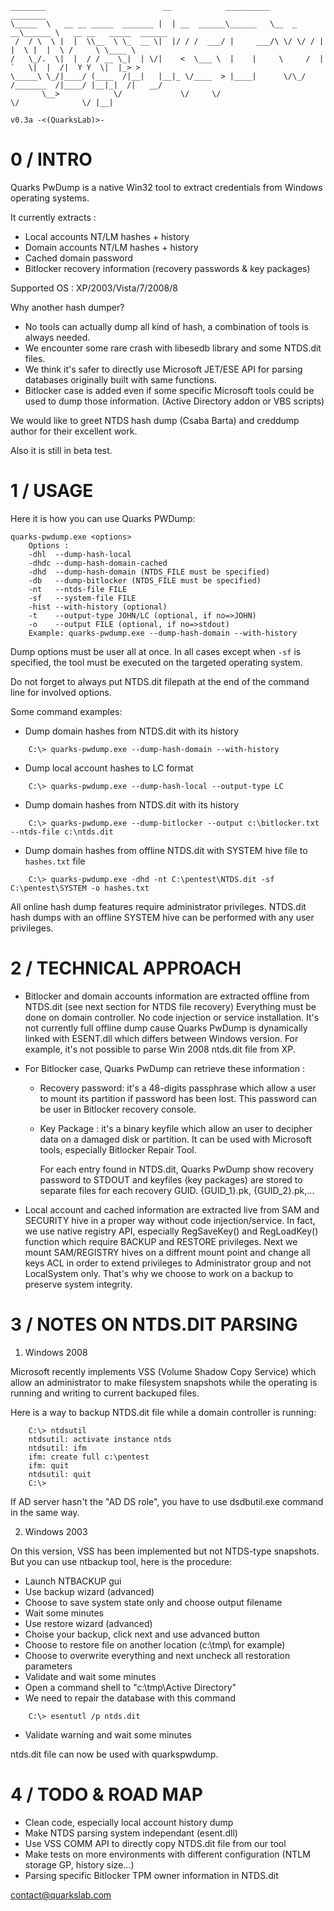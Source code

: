 	________                          __            __________          ________
	\_____  \   __ __ _____  _______ |  | __  ______\______   \__  _  __\______ \   __ __   _____  ______
	 /  / \  \ |  |  \\__  \ \_  __ \|  |/ / /  ___/ |     ___/\ \/ \/ / |    |  \ |  |  \ /     \ \____ \
	/   \_/.  \|  |  / / __ \_|  | \/|    <  \___ \  |    |     \     /  |    `   \|  |  /|  Y Y  \|  |_> >
	\_____\ \_/|____/ (____  /|__|   |__|_ \/____  > |____|      \/\_/  /_______  /|____/ |__|_|  /|   __/
	       \__>            \/             \/     \/                             \/              \/ |__|
                                                                           v0.3a -<(QuarksLab)>-


0 / INTRO
=========

Quarks PwDump is a native Win32 tool to extract credentials from Windows operating systems.

It currently extracts :
 - Local accounts NT/LM hashes + history
 - Domain accounts NT/LM hashes + history
 - Cached domain password
 - Bitlocker recovery information (recovery passwords & key packages) 
 
Supported OS : XP/2003/Vista/7/2008/8

Why another hash dumper?
 - No tools can actually dump all kind of hash, a combination of tools is always needed.
 - We encounter some rare crash with libesedb library and some NTDS.dit files.
 - We think it's safer to directly use Microsoft JET/ESE API for parsing databases originally
   built with same functions.
 - Bitlocker case is added even if some specific Microsoft tools could be used to dump those information.
   (Active Directory addon or VBS scripts)
 
We would like to greet NTDS hash dump (Csaba Barta) and creddump author for their excellent work.

Also it is still in beta test.


1 / USAGE
=========

Here it is how you can use Quarks PWDump:

```console
quarks-pwdump.exe <options>
	Options : 
	-dhl  --dump-hash-local
	-dhdc --dump-hash-domain-cached
	-dhd  --dump-hash-domain (NTDS_FILE must be specified)
	-db   --dump-bitlocker (NTDS_FILE must be specified)
	-nt   --ntds-file FILE
	-sf   --system-file FILE
	-hist --with-history (optional)
	-t    --output-type JOHN/LC (optional, if no=>JOHN)
	-o    --output FILE (optional, if no=>stdout)
	Example: quarks-pwdump.exe --dump-hash-domain --with-history
```

Dump options must be user all at once.
In all cases except when `-sf` is specified, the tool must be executed on the targeted operating system.

Do not forget to always put NTDS.dit filepath at the end of the command line for involved options.

Some command examples:

 - Dump domain hashes from NTDS.dit with its history
```console
	C:\> quarks-pwdump.exe --dump-hash-domain --with-history
```

- Dump local account hashes to LC format
```console
	C:\> quarks-pwdump.exe --dump-hash-local --output-type LC
```

- Dump domain hashes from NTDS.dit with its history
```console
	C:\> quarks-pwdump.exe --dump-bitlocker --output c:\bitlocker.txt --ntds-file c:\ntds.dit
```

- Dump domain hashes from offline NTDS.dit with SYSTEM hive file to `hashes.txt` file
```console
	C:\> quarks-pwdump.exe -dhd -nt C:\pentest\NTDS.dit -sf C:\pentest\SYSTEM -o hashes.txt
```

All online hash dump features require administrator privileges. NTDS.dit hash dumps with an offline SYSTEM hive can be performed with any user privileges.


2 / TECHNICAL APPROACH
======================

 - Bitlocker and domain accounts information are extracted offline from NTDS.dit
   (see next section for NTDS file recovery)
   Everything must be done on domain controller. No code injection or service installation.
   It's not currently full offline dump cause Quarks PwDump is dynamically linked with ESENT.dll
   which differs between Windows version. For example, it's not possible to parse Win 2008 ntds.dit
   file from XP.
   
  - For Bitlocker case, Quarks PwDump can retrieve these information :
    * Recovery password: it's a 48-digits passphrase which allow a user to mount its partition if
	  password has been lost. This password can be user in Bitlocker recovery console.
	* Key Package : it's a binary keyfile which allow an user to decipher data on a damaged disk or
	  partition. It can be used with Microsoft tools, especially Bitlocker Repair Tool.
	  
	  For each entry found in NTDS.dit, Quarks PwDump show recovery password to STDOUT and keyfiles 
	  (key packages) are stored to separate files for each recovery GUID.
	  {GUID_1}.pk, {GUID_2}.pk,...
 
  - Local account and cached information are extracted live from SAM and SECURITY hive in a proper
    way without code injection/service. In fact, we use native registry API, especially RegSaveKey() and 
	RegLoadKey() function which require BACKUP and RESTORE privileges. Next we mount SAM/REGISTRY hives
	on a diffrent mount point and change all keys ACL in order to extend privileges to Administrator
	group and not LocalSystem only.
	That's why we choose to work on a backup to preserve system integrity.


3 / NOTES ON NTDS.DIT PARSING
=============================

1. Windows 2008

Microsoft recently implements VSS (Volume Shadow Copy Service) which allow an administrator to make
filesystem snapshots while the operating is running and writing to current backuped files.

Here is a way to backup NTDS.dit file while a domain controller is running:

``` console
	C:\> ntdsutil
	ntdsutil: activate instance ntds
	ntdsutil: ifm
	ifm: create full c:\pentest
	ifm: quit
	ntdsutil: quit
	C:\>
```

If AD server hasn't the "AD DS role", you have to use dsdbutil.exe command in the same way.


2. Windows 2003

On this version, VSS has been implemented but not NTDS-type snapshots.
But you can use ntbackup tool, here is the procedure:

- Launch NTBACKUP gui
- Use backup wizard (advanced)
- Choose to save system state only and choose output filename
- Wait some minutes
- Use restore wizard (advanced)
- Choise your backup, click next and use advanced button
- Choose to restore file on another location (c:\tmp\ for example)
- Choose to overwrite everything and next uncheck all restoration parameters
- Validate and wait some minutes
- Open a command shell to "c:\tmp\Active Directory"
- We need to repair the database with this command 
```console
	C:\> esentutl /p ntds.dit
```
- Validate warning and wait some minutes

ntds.dit file can now be used with quarkspwdump.



4 / TODO & ROAD MAP
===================
 
 - Clean code, especially local account history dump
 - Make NTDS parsing system independant (esent.dll)
 - Use VSS COMM API to directly copy NTDS.dit file from our tool
 - Make tests on more environments with different configuration (NTLM storage GP, history size...)
 - Parsing specific Bitlocker TPM owner information in NTDS.dit
 

contact@quarkslab.com
